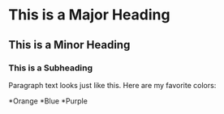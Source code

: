# This is a Major Heading

## This is a Minor Heading

### This is a Subheading

Paragraph text looks just like this. Here are my favorite colors:

*Orange
*Blue
*Purple
